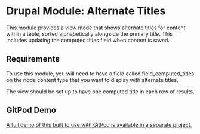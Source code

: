 # Drupal Module: Alternate Titles

This module provides a view mode that shows alternate titles for content within a table, sorted alphabetically alongside the primary title. This includes updating the computed titles field when content is saved.

## Requirements

To use this module, you will need to have a field called field_computed_titles on the node content type that you want to display with alternate titles.

The view should be set up to have one computed title in each row of results.

## GitPod Demo

[A full demo of this built to use with GitPod is available in a separate project.](https://github.com/ryan-l-robinson/Drupal-alternate-titles-gitpod)
